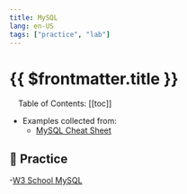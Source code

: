 ```yaml
---
title: MySQL
lang: en-US
tags: ["practice", "lab"]
---
```


# {{ $frontmatter.title }}

<TagBadge />

&nbsp;
&nbsp;
Table of Contents:
[[toc]]
&nbsp;
&nbsp;
- Examples collected from:
  - [MySQL Cheat Sheet](https://www.mysqltutorial.org/mysql-cheat-sheet.aspx)

## 🎯 Practice
-[W3 School MySQL](https://www.w3schools.com/mysql/exercise.asp)

